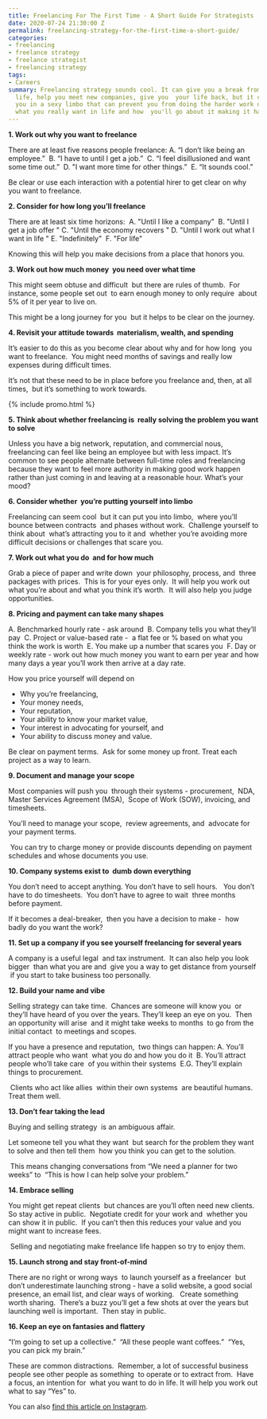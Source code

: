 ```yaml
---
title: Freelancing For The First Time - A Short Guide For Strategists
date: 2020-07-24 21:30:00 Z
permalink: freelancing-strategy-for-the-first-time-a-short-guide/
categories:
- freelancing
- freelance strategy
- freelance strategist
- freelancing strategy
tags:
- Careers
summary: Freelancing strategy sounds cool. It can give you a break from a toxic work
  life, help you meet new companies, give you  your life back, but it can also keep
  you in a sexy limbo that can prevent you from doing the harder work of examining
  what you really want in life and how  you'll go about it making it happen.
---
```



**1. Work out why you want to freelance**

There are at least five reasons people freelance:
A. “I don’t like being an employee.”
 B. “I have to until I get a job.” 
C. “I feel disillusioned and want some time out.” 
D. "I want more time for other things.” 
E. “It sounds cool.”

Be clear or use each interaction with a potential hirer to get clear on why you want to freelance.

**2. Consider for how long you’ll freelance**

There are at least six time horizons:
 A. "Until I like a company"
 B. "Until I get a job offer "
C. "Until the economy recovers "
D. "Until I work out what I want in life "
E. "Indefinitely" 
F. "For life"

Knowing this will help you make decisions from a place that honors you.

**3. Work out how much money  you need over what time**

This might seem obtuse and difficult  but there are rules of thumb.  For instance, some people set out  to earn enough money to only require  about 5% of it per year to live on.   

This might be a long journey for you  but it helps to be clear on the journey.

**4. Revisit your attitude towards  materialism, wealth, and spending**

It’s easier to do this as you become clear about why and for how long  you want to freelance.  You might need months of savings and really low expenses during difficult times. 

It’s not that these need to be in place before you freelance and, then, at all times,  but it’s something to work towards.

{% include promo.html %}

**5. Think about whether freelancing is  really solving the problem you want to solve**

Unless you have a big network, reputation, and commercial nous, freelancing can feel like being an employee but with less impact. It’s common to see people alternate between full-time roles and freelancing because they want to feel more authority in making good work happen rather than just coming in and leaving at a reasonable hour. What’s your mood?

**6. Consider whether  you’re putting yourself into limbo**

Freelancing can seem cool  but it can put you into limbo,  where you’ll bounce between contracts  and phases without work.  Challenge yourself to think about  what’s attracting you to it and  whether you’re avoiding more difficult decisions or challenges that scare you.

**7. Work out what you do  and for how much**

Grab a piece of paper and write down  your philosophy, process, and  three packages with prices.  This is for your eyes only.  It will help you work out what you’re about and what you think it’s worth.  It will also help you judge opportunities.

**8. Pricing and payment can take many shapes**

A. Benchmarked hourly rate - ask around
 B. Company tells you what they’ll pay 
C. Project or value-based rate -  a flat fee or % based on what you think the work is worth
 E. You make up a number that scares you 
F. Day or weekly rate - work out how much money you want to earn per year and how many days a year you’ll work then arrive at a day rate.

How you price yourself will depend on
* Why you’re freelancing, 
* Your money needs, 
* Your reputation,
* Your ability to know your market value,
* Your interest in advocating for yourself, and 
* Your ability to discuss money and value.

Be clear on payment terms.  Ask for some money up front. Treat each project as a way to learn.

**9. Document and manage your scope**

Most companies will push you  through their systems - procurement,  NDA, Master Services Agreement (MSA),  Scope of Work (SOW), invoicing, and timesheets.

You’ll need to manage your scope,  review agreements, and  advocate for your payment terms. 

 You can try to charge money or provide discounts depending on payment schedules and whose documents you use.

**10. Company systems exist to  dumb down everything**

You don’t need to accept anything. 
You don’t have to sell hours.  
You don’t have to do timesheets.
 You don’t have to agree to wait  three months before payment. 

If it becomes a deal-breaker,  then you have a decision to make -  how badly do you want the work?

**11. Set up a company if you see yourself freelancing for several years**

A company is a useful legal  and tax instrument.  It can also help you look bigger  than what you are and  give you a way to get distance from yourself  if you start to take business too personally.

**12. Build your name and vibe**

Selling strategy can take time.  Chances are someone will know you  or they’ll have heard of you over the years. They’ll keep an eye on you.  Then an opportunity will arise  and it might take weeks to months  to go from the initial contact  to meetings and scopes. 

If you have a presence and reputation,  two things can happen:
A. You’ll attract people who want  what you do and how you do it
 B. You’ll attract people who’ll take care  of you within their systems 
E.G. They’ll explain things to procurement.

 Clients who act like allies  within their own systems  are beautiful humans.  Treat them well.

**13. Don’t fear taking the lead**

Buying and selling strategy  is an ambiguous affair.  

Let someone tell you what they want  but search for the problem they want to solve and then tell them  how you think you can get to the solution.

 This means changing conversations from “We need a planner for two weeks” to  “This is how I can help solve your problem.”

**14. Embrace selling**

You might get repeat clients  but chances are you’ll often need new clients.  So stay active in public.  Negotiate credit for your work and  whether you can show it in public.  If you can’t then this reduces your value and you might want to increase fees.

 Selling and negotiating make freelance life happen so try to enjoy them.

**15. Launch strong and stay front-of-mind**

There are no right or wrong ways  to launch yourself as a freelancer  but don’t underestimate launching strong - have a solid website, a good social presence, an email list, and clear ways of working.   Create something worth sharing.  There’s a buzz you’ll get a few shots at over the years but launching well is important.  Then stay in public.

**16. Keep an eye on fantasies and flattery**

“I’m going to set up a collective.” 
“All these people want coffees.” 
“Yes, you can pick my brain.” 

These are common distractions.  Remember, a lot of successful business people see other people as something  to operate or to extract from.  Have a focus, an intention for  what you want to do in life. It will help you work out what to say “Yes” to.

You can also [find this article on Instagram](https://www.instagram.com/markpollard/).